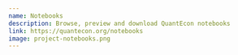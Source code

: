 ```yaml
---
name: Notebooks
description: Browse, preview and download QuantEcon notebooks
link: https://quantecon.org/notebooks
image: project-notebooks.png
---
```

